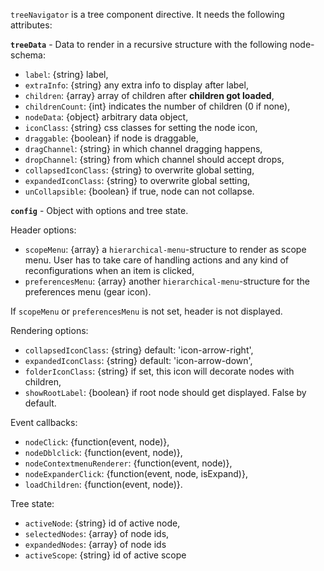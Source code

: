 `treeNavigator` is a tree component directive. It needs the following attributes:

__`treeData`__ - Data to render in a recursive structure with the following node-schema:

  * `label`: {string} label,
  * `extraInfo`: {string} any extra info to display after label,
  * `children`: {array} array of children after __children got loaded__,
  * `childrenCount`: {int} indicates the number of children (0 if none),
  * `nodeData`: {object} arbitrary data object,
  * `iconClass`: {string} css classes for setting the node icon,
  * `draggable`: {boolean} if node is draggable,
  * `dragChannel`: {string} in which channel dragging happens,
  * `dropChannel`: {string} from which channel should accept drops,
  * `collapsedIconClass`: {string} to overwrite global setting,
  * `expandedIconClass`: {string} to overwrite global setting,
  * `unCollapsible`: {boolean} if true, node can not collapse.

__`config`__ - Object with options and tree state.

Header options:

   * `scopeMenu`: {array} a `hierarchical-menu`-structure to render as scope menu. User has to take care of
   handling actions and any kind of reconfigurations when an item is clicked,
   * `preferencesMenu`: {array} another `hierarchical-menu`-structure for the preferences menu (gear icon).

If `scopeMenu` or `preferencesMenu` is not set, header is not displayed.

Rendering options:

   * `collapsedIconClass`: {string} default: 'icon-arrow-right',
   * `expandedIconClass`: {string} default: 'icon-arrow-down',
   * `folderIconClass`: {string} if set, this icon will decorate nodes with children,
   * `showRootLabel`: {boolean} if root node should get displayed. False by default.

Event callbacks:

   * `nodeClick`: {function(event, node)},
   * `nodeDblclick`: {function(event, node)},
   * `nodeContextmenuRenderer`: {function(event, node)},
   * `nodeExpanderClick`: {function(event, node, isExpand)},
   * `loadChildren`: {function(event, node)}.

Tree state:

   * `activeNode`: {string} id of active node,
   * `selectedNodes`: {array} of node ids,
   * `expandedNodes`: {array} of node ids
   * `activeScope`: {string} id of active scope